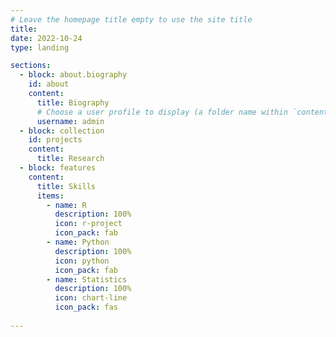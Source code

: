 ```yaml
---
# Leave the homepage title empty to use the site title
title:
date: 2022-10-24
type: landing

sections:
  - block: about.biography
    id: about
    content:
      title: Biography
      # Choose a user profile to display (a folder name within `content/authors/`)
      username: admin
  - block: collection
    id: projects
    content:
      title: Research
  - block: features
    content:
      title: Skills
      items:
        - name: R
          description: 100%
          icon: r-project
          icon_pack: fab
        - name: Python
          description: 100%
          icon: python
          icon_pack: fab
        - name: Statistics
          description: 100%
          icon: chart-line
          icon_pack: fas
  
---
```

